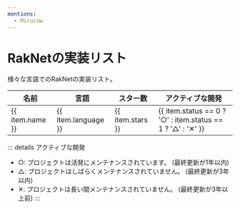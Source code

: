 ```yaml
---
mentions:
  - Mirucow
---
```


<script setup lang="ts">
import list from '../../data/raknet_implementations.json'
</script>

# RakNetの実装リスト

様々な言語でのRakNetの実装リスト。

<table>
  <thead>
    <tr>
      <th>名前</th>
      <th>言語</th>
      <th>スター数</th>
      <th>アクティブな開発</th>
    </tr>
  </thead>
  <tbody>
    <tr v-for="item in list">
      <td><a :href="'https://github.com/' + item.repo" target="_blank">{{ item.name }}</a></td>
      <td>{{ item.language }}</td>
      <td>{{ item.stars }}</td>
      <td>{{ item.status == 0 ? '○' : item.status == 1 ? '△' : '✕' }}</td>
    </tr>
  </tbody>
</table>

::: details アクティブな開発
- ○: プロジェクトは活発にメンテナンスされています。 (最終更新が1年以内)
- △: プロジェクトはしばらくメンテナンスされていません。 (最終更新が3年以内)
- ✕: プロジェクトは長い間メンテナンスされていません。 (最終更新が3年以上前)
:::

